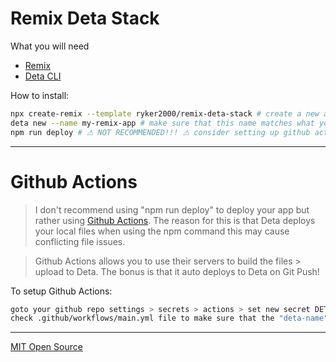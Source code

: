 # Remix Deta Stack

What you will need
- [Remix](https://remix.run)
- [Deta CLI](https://docs.deta.sh/docs/cli/install)

How to install:
```sh
npx create-remix --template ryker2000/remix-deta-stack # create a new app
deta new --name my-remix-app # make sure that this name matches what you want for your remix app
npm run deploy # ⚠ NOT RECOMMENDED!!! ⚠ consider setting up github actions as a better alternative.
```

---

# Github Actions

>I don't recommend  using "npm run deploy" to deploy your app but rather using [Github Actions](https://github.com/features/actions). The reason for this is that Deta deploys your local files when using the npm command this may cause conflicting file issues. 

> Github Actions allows you to use their servers to build the files > upload to Deta. The bonus is that it auto deploys to Deta on Git Push!

To setup Github Actions:
```bash
goto your github repo settings > secrets > actions > set new secret DETA_ACCESS_TOKEN to equal your deta project key
check .github/workflows/main.yml file to make sure that the "deta-name" and "deta-project" property match the one on Deta.sh
 ```

---
[MIT Open Source](LICENSE)
